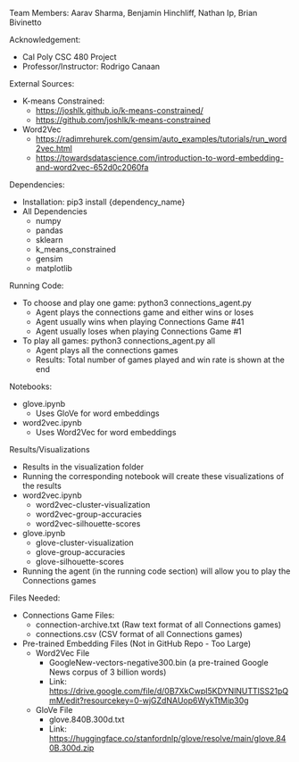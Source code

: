 Team Members: Aarav Sharma, Benjamin Hinchliff, Nathan Ip, Brian Bivinetto

Acknowledgement:
- Cal Poly CSC 480 Project
- Professor/Instructor: Rodrigo Canaan

External Sources:
- K-means Constrained: 
    - https://joshlk.github.io/k-means-constrained/
    - https://github.com/joshlk/k-means-constrained
- Word2Vec
    - https://radimrehurek.com/gensim/auto_examples/tutorials/run_word2vec.html
    - https://towardsdatascience.com/introduction-to-word-embedding-and-word2vec-652d0c2060fa

Dependencies:
- Installation: pip3 install {dependency_name}
- All Dependencies
    - numpy
    - pandas
    - sklearn
    - k_means_constrained
    - gensim
    - matplotlib

Running Code:
- To choose and play one game: python3 connections_agent.py
    - Agent plays the connections game and either wins or loses
    - Agent usually wins when playing Connections Game #41 
    - Agent usually loses when playing Connections Game #1
- To play all games: python3 connections_agent.py all
    - Agent plays all the connections games
    - Results: Total number of games played and win rate is shown at the end

Notebooks:
- glove.ipynb
    - Uses GloVe for word embeddings
- word2vec.ipynb
    - Uses Word2Vec for word embeddings

Results/Visualizations
- Results in the visualization folder
- Running the corresponding notebook will create these visualizations of the results
- word2vec.ipynb
    - word2vec-cluster-visualization
    - word2vec-group-accuracies
    - word2vec-silhouette-scores
- glove.ipynb
    - glove-cluster-visualization
    - glove-group-accuracies
    - glove-silhouette-scores
- Running the agent (in the running code section) will allow you to play the Connections games

Files Needed:
- Connections Game Files:
    - connection-archive.txt (Raw text format of all Connections games)
    - connections.csv (CSV format of all Connections games)
- Pre-trained Embedding Files (Not in GitHub Repo - Too Large)
    - Word2Vec File
        - GoogleNew-vectors-negative300.bin (a pre-trained Google News corpus of 3 billion words)
        - Link: https://drive.google.com/file/d/0B7XkCwpI5KDYNlNUTTlSS21pQmM/edit?resourcekey=0-wjGZdNAUop6WykTtMip30g
    - GloVe File
        - glove.840B.300d.txt
        - Link: https://huggingface.co/stanfordnlp/glove/resolve/main/glove.840B.300d.zip

